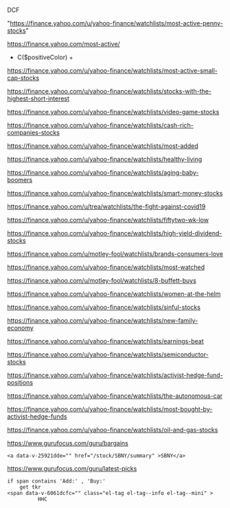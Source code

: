 DCF

"https://finance.yahoo.com/u/yahoo-finance/watchlists/most-active-penny-stocks"

https://finance.yahoo.com/most-active/
* C($positiveColor) +

https://finance.yahoo.com/u/yahoo-finance/watchlists/most-active-small-cap-stocks

https://finance.yahoo.com/u/yahoo-finance/watchlists/stocks-with-the-highest-short-interest

https://finance.yahoo.com/u/yahoo-finance/watchlists/video-game-stocks

https://finance.yahoo.com/u/yahoo-finance/watchlists/cash-rich-companies-stocks

https://finance.yahoo.com/u/yahoo-finance/watchlists/most-added

https://finance.yahoo.com/u/yahoo-finance/watchlists/healthy-living

https://finance.yahoo.com/u/yahoo-finance/watchlists/aging-baby-boomers

https://finance.yahoo.com/u/yahoo-finance/watchlists/smart-money-stocks

https://finance.yahoo.com/u/trea/watchlists/the-fight-against-covid19

https://finance.yahoo.com/u/yahoo-finance/watchlists/fiftytwo-wk-low

https://finance.yahoo.com/u/yahoo-finance/watchlists/high-yield-dividend-stocks

https://finance.yahoo.com/u/motley-fool/watchlists/brands-consumers-love

https://finance.yahoo.com/u/yahoo-finance/watchlists/most-watched

https://finance.yahoo.com/u/motley-fool/watchlists/8-buffett-buys

https://finance.yahoo.com/u/yahoo-finance/watchlists/women-at-the-helm

https://finance.yahoo.com/u/yahoo-finance/watchlists/sinful-stocks

https://finance.yahoo.com/u/yahoo-finance/watchlists/new-family-economy

https://finance.yahoo.com/u/yahoo-finance/watchlists/earnings-beat

https://finance.yahoo.com/u/yahoo-finance/watchlists/semiconductor-stocks

https://finance.yahoo.com/u/yahoo-finance/watchlists/activist-hedge-fund-positions

https://finance.yahoo.com/u/yahoo-finance/watchlists/the-autonomous-car

https://finance.yahoo.com/u/yahoo-finance/watchlists/most-bought-by-activist-hedge-funds

https://finance.yahoo.com/u/yahoo-finance/watchlists/oil-and-gas-stocks


https://www.gurufocus.com/guru/bargains

    <a data-v-25921dde="" href="/stock/SBNY/summary" >SBNY</a>


https://www.gurufocus.com/guru/latest-picks

    if span contains 'Add:' , 'Buy:'
        get tkr
    <span data-v-6061dcfc="" class="el-tag el-tag--info el-tag--mini" >
              HHC
              

